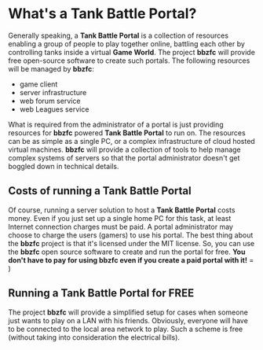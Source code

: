 # What's a Tank Battle Portal?

Generally speaking, a **Tank Battle Portal** is a collection of resources enabling a group of people
to play together online, battling each other by controlling tanks inside a virtual **Game World**. The project
**bbzfc** will provide free open-source software to create such portals. The following resources will be managed
by **bbzfc**:

- game client
- server infrastructure
- web forum service
- web Leagues service

What is required from the administrator of a portal is just providing resources for **bbzfc** powered
**Tank Battle Portal** to run on. The resources can be as simple as a single PC, or a complex infrastructure of cloud
hosted virtual machines. **bbzfc** will provide a collection of tools to help manage complex systems of servers so that
the portal administrator doesn't get boggled down in technical details.


## Costs of running a Tank Battle Portal

Of course, running a server solution to host a **Tank Battle Portal** costs money. Even if you just set up a single
home PC for this task, at least Internet connection charges must be paid. A portal administrator may choose to charge
the users (gamers) to use his portal. The best thing about the **bbzfc** project is that it's licensed under the MIT
license. So, you can use the **bbzfc** open source software to create and run the portal for free. **You don't have to
pay for using bbzfc even if you create a paid portal with it!** = )


## Running a Tank Battle Portal for FREE

The project **bbzfc** will provide a simplified setup for cases when someone just wants to play on a LAN with his
friends. Obviously, everyone will have to be connected to the local area network to play. Such a scheme is free (without
taking into consideration the electrical bills).
